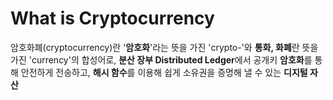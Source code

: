 # What is Cryptocurrency

암호화폐(cryptocurrency)란 '**암호화**'라는 뜻을 가진 'crypto-'와 **통화, 화폐**란 뜻을 가진 'currency'의 합성어로, **분산 장부 Distributed Ledger**에서 공개키 **암호화**를 통해 안전하게 전송하고, **해시 함수**를 이용해 쉽게 소유권을 증명해 낼 수 있는 **디지털 자산**
